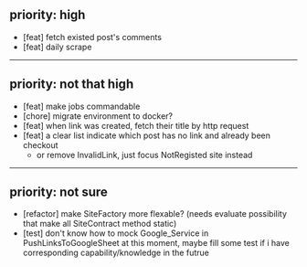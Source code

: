 ## priority: high

- [feat] fetch existed post's comments
- [feat] daily scrape

---

## priority: not that high

- [feat] make jobs commandable
- [chore] migrate environment to docker?
- [feat] when link was created, fetch their title by http request
- [feat] a clear list indicate which post has no link and already been checkout
    - or remove InvalidLink, just focus NotRegisted site instead

---

## priority: not sure
- [refactor] make SiteFactory more flexable? (needs evaluate possibility that make all SiteContract method static)
- [test] don't know how to mock Google_Service in PushLinksToGoogleSheet at this moment, maybe fill some test if i have corresponding capability/knowledge in the futrue
